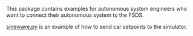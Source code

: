 This package contains examples for autonomous system engineers who want to connect their autonomous system to the FSDS.

[sinewave.py](scripts/sinewave.py) is an example of how to send car setpoints to the simulator.

